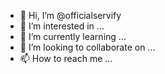 - 👋 Hi, I’m @officialservify
- 👀 I’m interested in ...
- 🌱 I’m currently learning ...
- 💞️ I’m looking to collaborate on ...
- 📫 How to reach me ...

<!---
officialservify/officialservify is a ✨ special ✨ repository because its `README.md` (this file) appears on your GitHub profile.
You can click the Preview link to take a look at your changes.
--->
